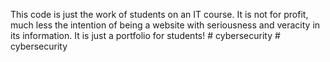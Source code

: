 This code is just the work of students on an IT course. It is not for profit, much less the intention of being a website with seriousness and veracity in its information. It is just a portfolio for students!
#   c y b e r s e c u r i t y  
 #   c y b e r s e c u r i t y  
 
